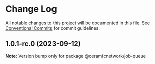 # Change Log

All notable changes to this project will be documented in this file.
See [Conventional Commits](https://conventionalcommits.org) for commit guidelines.

## 1.0.1-rc.0 (2023-09-12)

**Note:** Version bump only for package @ceramicnetwork/job-queue
